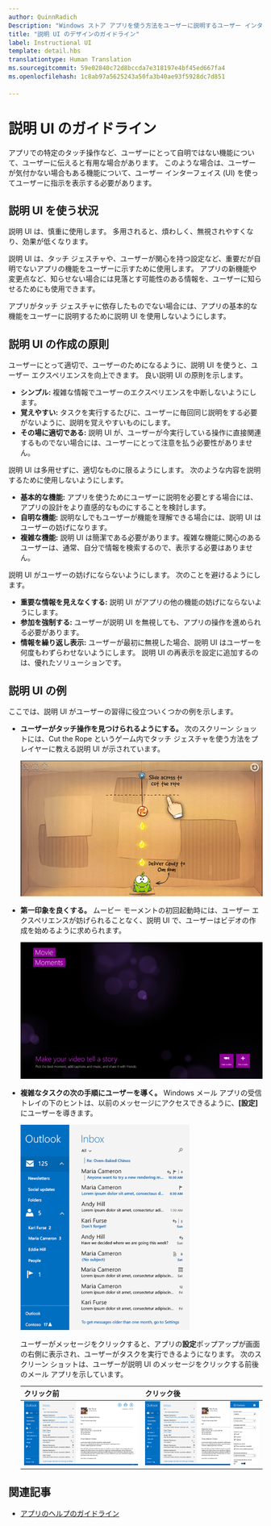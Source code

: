 ```yaml
---
author: QuinnRadich
Description: "Windows ストア アプリを使う方法をユーザーに説明するユーザー インターフェイス (UI) をデザインします。"
title: "説明 UI のデザインのガイドライン"
label: Instructional UI
template: detail.hbs
translationtype: Human Translation
ms.sourcegitcommit: 59e02840c72d8bccda7e318197e4bf45ed667fa4
ms.openlocfilehash: 1c8ab97a5625243a50fa3b40ae93f5928dc7d851

---
```


# 説明 UI のガイドライン



アプリでの特定のタッチ操作など、ユーザーにとって自明ではない機能について、ユーザーに伝えると有用な場合があります。 このような場合は、ユーザーが気付かない場合もある機能について、ユーザー インターフェイス (UI) を使ってユーザーに指示を表示する必要があります。

## <span id="when_to_use_instructional_ui"></span><span id="WHEN_TO_USE_INSTRUCTIONAL_UI"></span>説明 UI を使う状況

説明 UI は、慎重に使用します。 多用されると、煩わしく、無視されやすくなり、効果が低くなります。

説明 UI は、タッチ ジェスチャや、ユーザーが関心を持つ設定など、重要だが自明でないアプリの機能をユーザーに示すために使用します。 アプリの新機能や変更点など、知らせない場合には見落とす可能性のある情報を、ユーザーに知らせるためにも使用できます。

アプリがタッチ ジェスチャに依存したものでない場合には、アプリの基本的な機能をユーザーに説明するために説明 UI を使用しないようにします。

## <span id="writing_instructional_ui"></span><span id="WRITING_INSTRUCTIONAL_UI"></span>説明 UI の作成の原則

ユーザーにとって適切で、ユーザーのためになるように、説明 UI を使うと、ユーザー エクスペリエンスを向上できます。 良い説明 UI の原則を示します。

-   **シンプル:** 複雑な情報でユーザーのエクスペリエンスを中断しないようにします。
-   **覚えやすい:** タスクを実行するたびに、ユーザーに毎回同じ説明をする必要がないように、説明を覚えやすいものにします。
-   **その場に適切である:** 説明 UI が、ユーザーが今実行している操作に直接関連するものでない場合には、ユーザーにとって注意を払う必要性がありません。

説明 UI は多用せずに、適切なものに限るようにします。 次のような内容を説明するために使用しないようにします。

-   **基本的な機能:** アプリを使うためにユーザーに説明を必要とする場合には、アプリの設計をより直感的なものにすることを検討します。
-   **自明な機能:** 説明なしでもユーザーが機能を理解できる場合には、説明 UI はユーザーの妨げになります。
-   **複雑な機能:** 説明 UI は簡潔である必要があります。複雑な機能に関心のあるユーザーは、通常、自分で情報を検索するので、表示する必要はありません。

説明 UI がユーザーの妨げにならないようにします。 次のことを避けるようにします。

-   **重要な情報を見えなくする:** 説明 UI がアプリの他の機能の妨げにならないようにします。
-   **参加を強制する:** ユーザーが説明 UI を無視しても、アプリの操作を進められる必要があります。
-   **情報を繰り返し表示:** ユーザーが最初に無視した場合、説明 UI はユーザーを何度もわずらわせないようにします。 説明 UI の再表示を設定に追加するのは、優れたソリューションです。

## <span id="examples_of_instructional_ui"></span><span id="EXAMPLES_OF_INSTRUCTIONAL_UI"></span>説明 UI の例

ここでは、説明 UI がユーザーの習得に役立ついくつかの例を示します。

-   **ユーザーがタッチ操作を見つけられるようにする。** 次のスクリーン ショットには、Cut the Rope というゲーム内でタッチ ジェスチャを使う方法をプレイヤーに教える説明 UI が示されています。

    ![説明 UI のメッセージ ("縄を切るには、縄を横切るようにスライド") が表示されているゲームのスクリーン ショット](images/in-game-controls-3.png)

-   **第一印象を良くする。** ムービー モーメントの初回起動時には、ユーザー エクスペリエンスが妨げられることなく、説明 UI で、ユーザーはビデオの作成を始めるように求められます。

    ![ムービー モーメント アプリの起動面](images/instructional-ui-movie.png)

-   **複雑なタスクの次の手順にユーザーを導く。** Windows メール アプリの受信トレイの下のヒントは、以前のメッセージにアクセスできるように、**[設定]** にユーザーを導きます。

    ![説明 UI のメッセージが表示された Windows メール アプリのスクリーン ショット (一部)](images/instructional-ui-mail-inbox.png)

    ユーザーがメッセージをクリックすると、アプリの**設定**ポップアップが画面の右側に表示され、ユーザーがタスクを実行できるようになります。 次のスクリーン ショットは、ユーザーが説明 UI のメッセージをクリックする前後のメール アプリを示しています。

    | クリック前                                                               | クリック後                                                                                                        |
    |----------------------------------------------------------------------|--------------------------------------------------------------------------------------------------------------|
    | ![Windows メール アプリのスクリーン ショット](images/instructional-ui-mail.png) | ![設定ポップアップが表示された Windows メール アプリのスクリーン ショット](images/instructional-ui-mail-flyout.png) |

## <span id="related_topics"></span>関連記事

* [アプリのヘルプのガイドライン](guidelines-for-app-help.md)



<!--HONumber=Jun16_HO4-->


